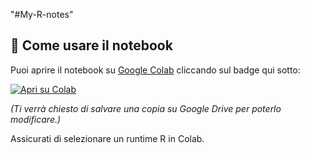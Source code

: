 "#My-R-notes" 

## 🧪 Come usare il notebook

Puoi aprire il notebook su [Google Colab](https://colab.research.google.com) cliccando sul badge qui sotto:

[![Apri su Colab](https://colab.research.google.com/assets/colab-badge.svg)](https://colab.research.google.com/github/ChiaraMorena/My-R-notes/blob/master/Analisi_ANOVA_veloce_per_dati_agronomici_(senza_installazioni).ipynb?usp=copy)

*(Ti verrà chiesto di salvare una copia su Google Drive per poterlo modificare.)*

Assicurati di selezionare un runtime R in Colab.
